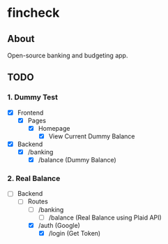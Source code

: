 # fincheck

## About
Open-source banking and budgeting app.

## TODO

### 1. Dummy Test

- [x] Frontend
   - [x] Pages
     - [x] Homepage
        - [x] View Current Dummy Balance
- [x] Backend
   - [x] /banking
      - [x] /balance (Dummy Balance)

### 2. Real Balance

- [ ] Backend
  - [ ] Routes
     - [ ] /banking
        - [ ] /balance (Real Balance using Plaid API)
     - [x] /auth (Google)
        - [x] /login (Get Token)
